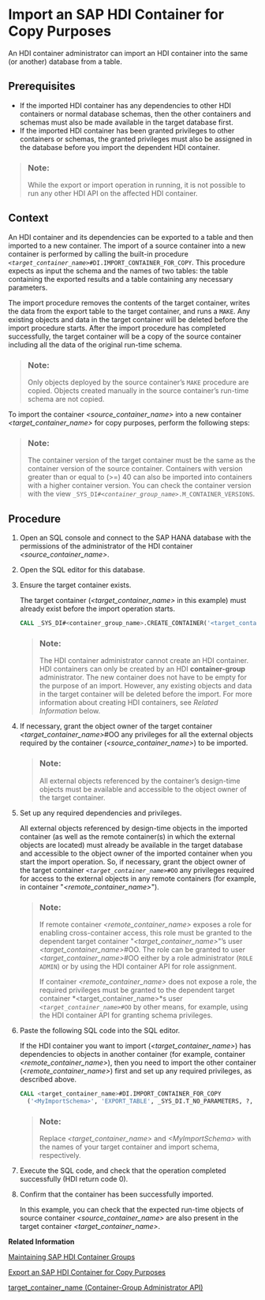<!-- loio54fa5466cdeb4e488b08d6c7da0244f2 -->

# Import an SAP HDI Container for Copy Purposes

An HDI container administrator can import an HDI container into the same \(or another\) database from a table.



<a name="loio54fa5466cdeb4e488b08d6c7da0244f2__prereq_ux4_zbq_sqb"/>

## Prerequisites

-   If the imported HDI container has any dependencies to other HDI containers or normal database schemas, then the other containers and schemas must also be made available in the target database first.
-   If the imported HDI container has been granted privileges to other containers or schemas, the granted privileges must also be assigned in the database before you import the dependent HDI container.

> ### Note:  
> While the export or import operation in running, it is not possible to run any other HDI API on the affected HDI container.



<a name="loio54fa5466cdeb4e488b08d6c7da0244f2__context_tr2_vq5_qcb"/>

## Context

An HDI container and its dependencies can be exported to a table and then imported to a new container. The import of a source container into a new container is performed by calling the built-in procedure <code><i class="varname">&lt;target_container_name&gt;</i>#DI.IMPORT_CONTAINER_FOR_COPY</code>. This procedure expects as input the schema and the names of two tables: the table containing the exported results and a table containing any necessary parameters.

The import procedure removes the contents of the target container, writes the data from the export table to the target container, and runs a `MAKE`. Any existing objects and data in the target container will be deleted before the import procedure starts. After the import procedure has completed successfully, the target container will be a copy of the source container including all the data of the original run-time schema.

> ### Note:  
> Only objects deployed by the source container’s `MAKE` procedure are copied. Objects created manually in the source container’s run-time schema are not copied.

To import the container *<source\_container\_name\>* into a new container *<target\_container\_name\>* for copy purposes, perform the following steps:

> ### Note:  
> The container version of the target container must be the same as the container version of the source container. Containers with version greater than or equal to \(\>=\) 40 can also be imported into containers with a higher container version. You can check the container version with the view <code>_SYS_DI#<i class="varname">&lt;container_group_name&gt;</i>.M_CONTAINER_VERSIONS</code>.



<a name="loio54fa5466cdeb4e488b08d6c7da0244f2__steps_ur2_vq5_qcb"/>

## Procedure

1.  Open an SQL console and connect to the SAP HANA database with the permissions of the administrator of the HDI container *<source\_container\_name\>*.

2.  Open the SQL editor for this database.

3.  Ensure the target container exists.

    The target container \(*<target\_container\_name\>* in this example\) must already exist before the import operation starts.

    ```sql
    CALL _SYS_DI#<container_group_name>.CREATE_CONTAINER('<target_container_name>’, _SYS_DI.T_NO_PARAMETERS, ?, ?, ?);
    ```

    > ### Note:  
    > The HDI container administrator cannot create an HDI container. HDI containers can only be created by an HDI **container-group** administrator. The new container does not have to be empty for the purpose of an import. However, any existing objects and data in the target container will be deleted before the import. For more information about creating HDI containers, see *Related Information* below.

4.  If necessary, grant the object owner of the target container *<target\_container\_name\>*\#OO any privileges for all the external objects required by the container \(*<source\_container\_name\>*\) to be imported.

    > ### Note:  
    > All external objects referenced by the container’s design-time objects must be available and accessible to the object owner of the target container.

5.  Set up any required dependencies and privileges.

    All external objects referenced by design-time objects in the imported container \(as well as the remote container\(s\) in which the external objects are located\) must already be available in the target database and accessible to the object owner of the imported container when you start the import operation. So, if necessary, grant the object owner of the target container <code><i class="varname">&lt;target_container_name&gt;</i>#OO</code> any privileges required for access to the external objects in any remote containers \(for example, in container "*<remote\_container\_name\>*"\).

    > ### Note:  
    > If remote container *<remote\_container\_name\>* exposes a role for enabling cross-container access, this role must be granted to the dependent target container "*<target\_container\_name\>*"’s user *<target\_container\_name\>*\#OO. The role can be granted to user *<target\_container\_name\>*\#OO either by a role administrator \(`ROLE ADMIN`\) or by using the HDI container API for role assignment.
    > 
    > If container *<remote\_container\_name\>* does not expose a role, the required privileges must be granted to the dependent target container *<target\_container\_name\>*s user <code><i class="varname">&lt;target_container_name&gt;</i>#OO</code> by other means, for example, using the HDI container API for granting schema privileges.

6.  Paste the following SQL code into the SQL editor.

    If the HDI container you want to import \(*<target\_container\_name\>*\) has dependencies to objects in another container \(for example, container *<remote\_container\_name\>*\), then you need to import the other container \(*<remote\_container\_name\>*\) first and set up any required privileges, as described above.

    ```sql
    CALL <target_container_name>#DI.IMPORT_CONTAINER_FOR_COPY
      ('<MyImportSchema>', 'EXPORT_TABLE', _SYS_DI.T_NO_PARAMETERS, ?, ?, ?); 
    ```

    > ### Note:  
    > Replace *<target\_container\_name\>* and *<MyImportSchema\>* with the names of your target container and import schema, respectively.

7.  Execute the SQL code, and check that the operation completed successfully \(HDI return code 0\).

8.  Confirm that the container has been successfully imported.

    In this example, you can check that the expected run-time objects of source container *<source\_container\_name\>* are also present in the target container *<target\_container\_name\>*.


**Related Information**  


[Maintaining SAP HDI Container Groups](../14-HDI-Cloud-Admin-Maintain-Container-Groups/maintaining-sap-hdi-container-groups-4e9d597.md "The administrator of an SAP HDI container group is responsible for managing the SAP HDI containers that are organized into one or more HDI container groups.")

[Export an SAP HDI Container for Copy Purposes](export-an-sap-hdi-container-for-copy-purposes-c25ee28.md "An HDI container administrator can export an HDI container to a table, which can then be used to import the container into a database.")

[target\_container\_name \(Container-Group Administrator API\)](../14-HDI-Cloud-Admin-Maintain-Container-Groups/create-an-sap-hdi-container-d915699.md "In SAP HANA Deployment Infrastructure (HDI), the HDI container-group administrator can create a new container.")

